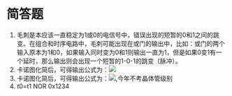 # 简答题
1. 毛刺是本应该一直稳定为1或0的电信号中，错误出现的短暂的0和1之间的跳变。在组合和时序电路中，毛刺可能出现在或门的输出中，比如：或门的两个输入原本为1和0，如果输入同时变为0和1则输出一直为1，但是如果0变1有一个延时，那么输出则会出现一个短暂的1-0-1的跳变（脉冲）。
2. 卡诺图化简后，可得输出公式为：![](http://latex.codecogs.com/gif.latex?\Y\overline{W}+\overline{Y}W)
3. 卡诺图化简后，可得输出公式为：![](http://latex.codecogs.com/gif.latex?\A\overline{B}+B\overline{C}),今年不考晶体管级别
4. $t0=$t1 NOR 0x1234

